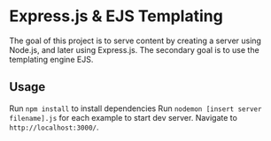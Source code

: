 # Express.js & EJS Templating

The goal of this project is to serve content by creating a server using Node.js, 
and later using Express.js. The secondary goal is to use the templating engine
EJS.

## Usage
Run `npm install` to install dependencies
Run `nodemon [insert server filename].js` for each example to start dev server. 
Navigate to `http://localhost:3000/`.